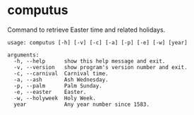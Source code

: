 # computus

Command to retrieve Easter time and related holidays.
```
usage: computus [-h] [-v] [-c] [-a] [-p] [-e] [-w] [year]

arguments:
  -h, --help      show this help message and exit.
  -v, --version   show program's version number and exit.
  -c, --carnival  Carnival time.
  -a, --ash       Ash Wednesday.
  -p, --palm      Palm Sunday.
  -e, --easter    Easter.
  -w, --holyweek  Holy Week.
  year            Any year number since 1583.
```

